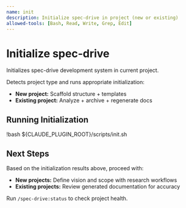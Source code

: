 ```yaml
---
name: init
description: Initialize spec-drive in project (new or existing)
allowed-tools: [Bash, Read, Write, Grep, Edit]
---
```


# Initialize spec-drive

Initializes spec-drive development system in current project.

Detects project type and runs appropriate initialization:
- **New project:** Scaffold structure + templates
- **Existing project:** Analyze + archive + regenerate docs

## Running Initialization

!bash ${CLAUDE_PLUGIN_ROOT}/scripts/init.sh

## Next Steps

Based on the initialization results above, proceed with:

- **New projects:** Define vision and scope with research workflows
- **Existing projects:** Review generated documentation for accuracy

Run `/spec-drive:status` to check project health.
